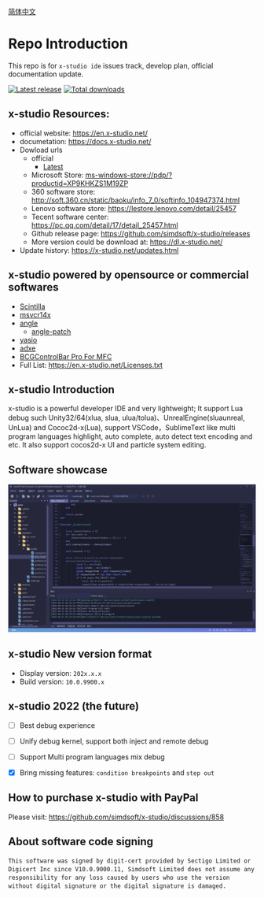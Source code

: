 [简体中文](https://github.com/simdsoft/x-studio/blob/master/README.md)

# Repo Introduction

This repo is for `x-studio ide` issues track, develop plan, official documentation update.
  
[![Latest release](https://img.shields.io/github/v/release/simdsoft/x-studio.github.io?include_prereleases)](../../releases/latest)
[![Total downloads](https://img.shields.io/github/downloads/simdsoft/x-studio.github.io/total.svg?label=downloads&colorB=orange)](../../releases/latest)


## x-studio Resources:

- official website: https://en.x-studio.net/
- documetation: https://docs.x-studio.net/
- Dowload urls
  - official
    - [Latest](https://x-studio.net/dl.php?host=local)
  - Microsoft Store: <a href="ms-windows-store://pdp/?productid=XP9KHKZS1M19ZP">ms-windows-store://pdp/?productid=XP9KHKZS1M19ZP</a>
  - 360 software store: http://soft.360.cn/static/baoku/info_7_0/softinfo_104947374.html
  - Lenovo software store: https://lestore.lenovo.com/detail/25457
  - Tecent software center: https://pc.qq.com/detail/17/detail_25457.html
  - Github release page: https://github.com/simdsoft/x-studio/releases
  - More version could be download at: https://dl.x-studio.net/
- Update history: https://x-studio.net/updates.html

## x-studio powered by opensource or commercial softwares

- [Scintilla](https://www.scintilla.org/)
- [msvcr14x](https://github.com/sonyps5201314/msvcr14x)
- [angle](https://github.com/google/angle)
  - [angle-patch](https://github.com/simdsoft/angle-patch)
- [yasio](https://github.com/yasio/yasio)
- [adxe](https://github.com/adxeproject/adxe)
- [BCGControlBar Pro For MFC](https://bcgsoft.com/)
- Full List: https://en.x-studio.net/Licenses.txt

## x-studio Introduction

x-studio is a powerful developer IDE and very lightweight; It support Lua debug such Unity32/64(xlua, slua, ulua/tolua)、UnrealEngine(sluaunreal, UnLua) and Cococ2d-x(Lua), support VSCode，SublimeText like multi program languages highlight, auto complete, auto detect text encoding and etc. It also support cocos2d-x UI and particle system editing.

## Software showcase

![image](showcase21-1.png)

## x-studio New version format

- Display version: `202x.x.x`
- Build version: `10.0.9900.x`

## x-studio 2022 (the future)

- [ ] Best debug experience
- [ ] Unify debug kernel, support both inject and remote debug
- [ ] Support Multi program languages mix debug
- [x] Bring missing features: `condition breakpoints` and `step out`


## How to purchase x-studio with PayPal
Please visit: https://github.com/simdsoft/x-studio/discussions/858

## About software code signing

`This software was signed by digit-cert provided by Sectigo Limited or Digicert Inc since V10.0.9000.11, Simdsoft Limited does not assume any responsibility for any loss caused by users who use the version without digital signature or the digital signature is damaged. `
